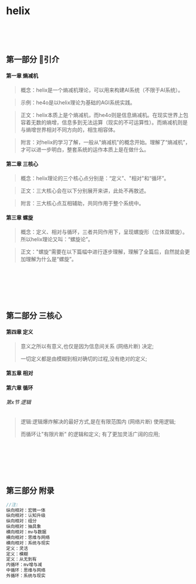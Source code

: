# helix

<br><br><br>

## 第一部分 引介

#### 第一章 熵减机

> 概念：helix是一个熵减机理论，可以用来构建AI系统（不限于AI系统）。

> 示例：he4o是以helix理论为基础的AGI系统实践。

> 正文：helix本质上是个熵减机，而he4o则是信息熵减机。在现实世界上包容着无数的熵增，信息多到无法运算（现实的不可运算性）。而熵减机则是与熵增世界相对不同方向的，相生相容体。

> 附言：对helix的学习了解，一般从"熵减机"的概念开始。理解了“熵减机”，才可以进一步明白，整套系统的运作本质上是在做什么。

#### 第二章 三核心

> 概念：helix理论的三个核心点分别是：“定义”、"相对"和“循环”。

> 正文：三大核心会在以下分别展开来讲，此处不再敖述。

> 附言：三大核心点互相辅助，共同作用于整个系统中。

#### 第三章 螺旋

> 概念：定义、相对与循环，三者共同作用下，呈现螺旋形（立体双螺旋）。所以helix理论又叫：“螺旋论”。

> 正文："螺旋"需要在以下篇幅中进行逐步理解，理解了全篇后，自然就会更加理解为什么是“螺旋”。


<br><br><br><br><br>


## 第二部分 三核心

#### 第四章 定义

> 意义之所以有意义,也仅是因为信息间关系 (网络片断) 决定;
>
> 一切定义都是由模糊到相对确切的过程,没有绝对的定义;



#### 第五章 相对




#### 第六章 循环

###### 第x节 逻辑

> 逻辑:逻辑爆炸解决的最好方式,是在有限范围内 (网络片断) 使用逻辑;
>
> 而循环让"有限片断" 的逻辑和定义; 有了更加灵活广阔的应用;


<br><br><br><br><br>


## 第三部分 附录

```c
//注:
纵向相对：宏微一体
纵向相对：认知升级
纵向相对：组分
纵向相对：抽具象
横向相对：mv与数据
横向相对：思维与网络
横向相对：系统与现实
定义：灵活
定义：模糊
定义：从无到有
内循环：mv增与减
中循环：思维与网络
外循环：系统与现实

```
